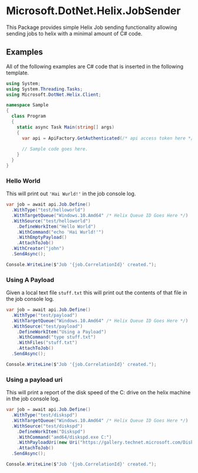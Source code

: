 # Microsoft.DotNet.Helix.JobSender
This Package provides simple Helix Job sending functionality allowing sending jobs to helix with a minimal amount of C# code.

## Examples
All of the following examples are C# code that is inserted in the following template.
```csharp
using System;
using System.Threading.Tasks;
using Microsoft.DotNet.Helix.Client;

namespace Sample
{
  class Program
  {
    static async Task Main(string[] args)
    {
      var api = ApiFactory.GetAuthenticated(/* api access token here */);
      
      // Sample code goes here.
    }
  }
}

```

### Hello World
This will print out `'Hai Wurld!'` in the job console log.

```csharp
var job = await api.Job.Define()
  .WithType("test/helloworld")
  .WithTargetQueue("Windows.10.Amd64" /* Helix Queue ID Goes Here */)
  .WithSource("test/helloworld")
    .DefineWorkItem("Hello World")
    .WithCommand("echo 'Hai Wurld!'")
    .WithEmptyPayload()
    .AttachToJob()
  .WithCreator("john")
  .SendAsync();

Console.WriteLine($"Job '{job.CorrelationId}' created.");
```

### Using A Payload
Given a local text file `stuff.txt` this will print out the contents of that file in the job console log.

```csharp
var job = await api.Job.Define()
  .WithType("test/payload")
  .WithTargetQueue("Windows.10.Amd64" /* Helix Queue ID Goes Here */)
  .WithSource("test/payload")
    .DefineWorkItem("Using a Payload")
    .WithCommand("type stuff.txt")
    .WithFiles("stuff.txt")
    .AttachToJob()
  .SendAsync();

Console.WriteLine($"Job '{job.CorrelationId}' created.");
```

### Using a payload uri
This will print a report of the disk speed of the C: drive on the helix machine in the job console log.

```csharp
var job = await api.Job.Define()
  .WithType("test/diskspd")
  .WithTargetQueue("Windows.10.Amd64" /* Helix Queue ID Goes Here */)
  .WithSource("test/diskspd")
    .DefineWorkItem("Diskspd")
    .WithCommand("amd64/diskspd.exe C:")
    .WithPayloadUri(new Uri("https://gallery.technet.microsoft.com/DiskSpd-A-Robust-Storage-6ef84e62/file/199535/1/DiskSpd-2.0.20a.zip"))
    .AttachToJob()
  .SendAsync();

Console.WriteLine($"Job '{job.CorrelationId}' created.");
```

